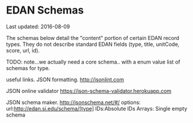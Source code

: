 # EDAN Schemas

Last updated: 2016-08-09

The schemas below detail the "content" portion of certain EDAN record
types. They do not describe standard EDAN fields (type, title, unitCode,
score, url, id).

TODO:
note...we actually need a core schema.. with a enum value list of schemas for type.


useful links.
JSON formatting.
http://jsonlint.com

JSON online validator
https://json-schema-validator.herokuapp.com

JSON schema maker.
http://jsonschema.net/#/
options:
url:http://edan.si.edu/schema/[type]
IDs:Absolute IDs
Arrays: Single empty schema